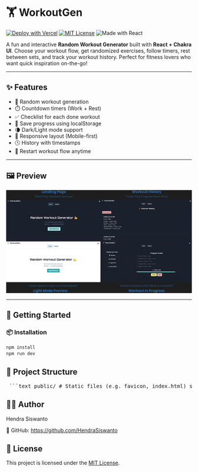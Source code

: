 # 🏋️ WorkoutGen

[![Deploy with Vercel](https://img.shields.io/badge/Deployed-Vercel-000?logo=vercel&logoColor=white)](https://workoutgen.vercel.app)
[![MIT License](https://img.shields.io/badge/license-MIT-green.svg)](LICENSE)
![Made with React](https://img.shields.io/badge/Made%20with-React-blue.svg)

A fun and interactive **Random Workout Generator** built with **React + Chakra UI**. Choose your workout flow, get randomized exercises, follow timers, rest between sets, and track your workout history. Perfect for fitness lovers who want quick inspiration on-the-go!

---

## ✨ Features

- 🎲 Random workout generation
- ⏱️ Countdown timers (Work + Rest)
- ✅ Checklist for each done workout
- 💾 Save progress using localStorage
- 🌘 Dark/Light mode support
- 📱 Responsive layout (Mobile-first)
- 🕓 History with timestamps
- 🔁 Restart workout flow anytime

---

## 🖼 Preview

![WorkoutGen Preview](public/thumbnail.png)

---

## 🚀 Getting Started

### 📦 Installation

```bash
npm install
npm run dev

```

## 📁 Project Structure

<pre> ```text public/ # Static files (e.g. favicon, index.html) src/ ├── components/ # All reusable UI & logic components ├── data/ # Exercise and program data ├── utils/ # Helper functions (e.g., shuffleArray) ├── theme.ts # Custom Chakra UI theme configuration ├── App.tsx # Routing and layout logic ├── main.tsx # App entry point ``` </pre>


## 👨‍💻 Author

Hendra Siswanto

🔗 GitHub: https://github.com/HendraSiswanto

## 📄 License

This project is licensed under the [MIT License](LICENSE).

